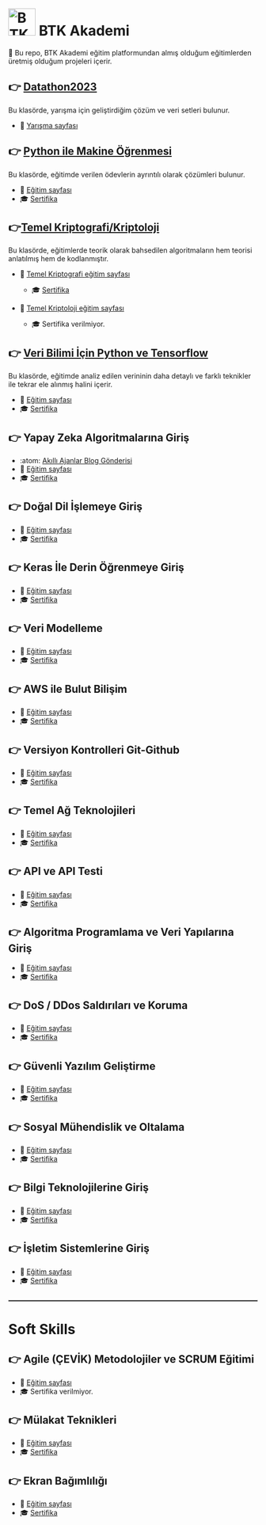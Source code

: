#  <img src="https://user-images.githubusercontent.com/88631980/236693041-badeab36-8da4-4c1b-8171-4de19da3455a.png" alt="BTK Akademi Logo" width="55"/> BTK Akademi 

:diamond_shape_with_a_dot_inside:	 Bu repo, BTK Akademi eğitim platformundan almış olduğum eğitimlerden üretmiş olduğum projeleri içerir.

## :point_right: [Datathon2023](https://github.com/enesmanan/BTK-Akademi/tree/main/Datathon2023)
Bu klasörde, yarışma için geliştirdiğim çözüm ve veri setleri bulunur.
+ :page_facing_up: [Yarışma sayfası](https://www.kaggle.com/competitions/datathon2023/overview)



## :point_right: [Python ile Makine Öğrenmesi](https://github.com/enesmanan/BTK-Akademi/tree/main/Python%20ile%20Makine%20%C3%96%C4%9Frenmesi)
Bu klasörde, eğitimde verilen ödevlerin ayrıntılı olarak çözümleri bulunur.
+ :page_facing_up: [Eğitim sayfası](https://www.btkakademi.gov.tr/portal/course/python-ile-makine-ogrenmesi-11800)
+ :mortar_board: [Sertifika](https://www.btkakademi.gov.tr/portal/certificate/validate?certificateId=Yx1hPYNZ4g)

## :point_right:[Temel Kriptografi/Kriptoloji](https://github.com/enesmanan/BTK-Akademi/tree/main/Temel%20Kriptografi-Kriptoloji)
Bu klasörde, eğitimlerde teorik olarak bahsedilen algoritmaların hem teorisi anlatılmış hem de kodlanmıştır.
+ :page_facing_up: [Temel Kriptografi eğitim sayfası](https://www.btkakademi.gov.tr/portal/course/temel-kriptografi-20653)
  - :mortar_board: [Sertifika](https://www.btkakademi.gov.tr/portal/certificate/validate?certificateId=yjahJ11pg0)
  
+ :page_facing_up: [Temel Kriptoloji eğitim sayfası](https://www.btkakademi.gov.tr/portal/course/temel-kriptoloji-10112)
  - :mortar_board: Sertifika verilmiyor.

## :point_right: [Veri Bilimi İçin Python ve Tensorflow](https://github.com/enesmanan/BTK-Akademi/tree/main/Veri%20Bilimi%20%C4%B0%C3%A7in%20Python%20ve%20Tensorflow)
Bu klasörde, eğitimde analiz edilen verininin daha detaylı ve farklı teknikler ile tekrar ele alınmış halini içerir.
+ :page_facing_up: [Eğitim sayfası](https://www.btkakademi.gov.tr/portal/course/veri-bilimi-icin-python-ve-tensorflow-11705)
+ :mortar_board: [Sertifika](https://www.btkakademi.gov.tr/portal/certificate/validate?certificateId=yjahJWNEex)

## :point_right: Yapay Zeka Algoritmalarına Giriş
+ :atom: [Akıllı Ajanlar Blog Gönderisi](https://medium.com/@enesmanan768/ak%C4%B1ll%C4%B1-ajanlar-intelligent-agents-f10d48470fd3)
+ :page_facing_up: [Eğitim sayfası](https://www.btkakademi.gov.tr/portal/course/yapay-zeka-ve-algoritmalarina-giris-17500)
+ :mortar_board: [Sertifika](https://www.btkakademi.gov.tr/portal/certificate/validate?certificateId=XV1hW2nYKX)

## :point_right: Doğal Dil İşlemeye Giriş

+ :page_facing_up: [Eğitim sayfası](https://www.btkakademi.gov.tr/portal/course/dogal-dil-islemeye-giris-11864)
+ :mortar_board: [Sertifika](https://www.btkakademi.gov.tr/portal/certificate/validate?certificateId=EoPfbLxyg6)

## :point_right: Keras İle Derin Öğrenmeye Giriş

+ :page_facing_up: [Eğitim sayfası](https://www.btkakademi.gov.tr/portal/course/keras-ile-derin-ogrenmeye-giris-10599)
+ :mortar_board: [Sertifika](https://www.btkakademi.gov.tr/portal/certificate/validate?certificateId=AJaSdZXxVo)

## :point_right: Veri Modelleme

+ :page_facing_up: [Eğitim sayfası](https://www.btkakademi.gov.tr/portal/course/veri-modelleme-16515)
+ :mortar_board: [Sertifika](https://www.btkakademi.gov.tr/portal/certificate/validate?certificateId=mKEhvK89p9)

## :point_right: AWS ile Bulut Bilişim

+ :page_facing_up: [Eğitim sayfası](https://www.btkakademi.gov.tr/portal/course/amazon-web-servisleri-aws-ile-bulut-bilisim-20027)
+ :mortar_board: [Sertifika](https://www.btkakademi.gov.tr/portal/certificate/validate?certificateId=Ko9fLXXoML)

## :point_right: Versiyon Kontrolleri Git-Github

+ :page_facing_up: [Eğitim sayfası](https://www.btkakademi.gov.tr/portal/course/versiyon-kontrolleri-git-ve-github-19439)
+ :mortar_board: [Sertifika](https://www.btkakademi.gov.tr/portal/certificate/validate?certificateId=oJpS711jx6)

## :point_right: Temel Ağ Teknolojileri

+ :page_facing_up: [Eğitim sayfası](https://www.btkakademi.gov.tr/portal/course/temel-ag-teknolojileri-14711)
+ :mortar_board: [Sertifika](https://www.btkakademi.gov.tr/portal/certificate/validate?certificateId=vpWc8dBgYK)

## :point_right: API ve API Testi

+ :page_facing_up: [Eğitim sayfası](https://www.btkakademi.gov.tr/portal/course/api-ve-api-testi-12025)
+ :mortar_board: [Sertifika](https://www.btkakademi.gov.tr/portal/certificate/validate?certificateId=OKMhqYz9ZX)

## :point_right: Algoritma Programlama ve Veri Yapılarına Giriş

+ :page_facing_up: [Eğitim sayfası](https://www.btkakademi.gov.tr/portal/course/algoritma-programlama-ve-veri-yapilarina-giris-12565)
+ :mortar_board: [Sertifika](https://www.btkakademi.gov.tr/portal/certificate/validate?certificateId=lK1h7byGAJ)

## :point_right: DoS / DDos Saldırıları ve Koruma

+ :page_facing_up: [Eğitim sayfası](https://www.btkakademi.gov.tr/portal/course/dos-ddos-saldirilari-ve-koruma-21254)
+ :mortar_board: [Sertifika](https://www.btkakademi.gov.tr/portal/certificate/validate?certificateId=vpWc8eeMBA)

## :point_right: Güvenli Yazılım Geliştirme

+ :page_facing_up: [Eğitim sayfası](https://www.btkakademi.gov.tr/portal/course/guvenli-yazilim-gelistirme-9201)
+ :mortar_board: [Sertifika](https://www.btkakademi.gov.tr/portal/certificate/validate?certificateId=vpWc8danwO)

## :point_right: Sosyal Mühendislik ve Oltalama

+ :page_facing_up: [Eğitim sayfası](https://www.btkakademi.gov.tr/portal/course/sosyal-muhendislik-ve-oltalama-21012)
+ :mortar_board: [Sertifika](https://www.btkakademi.gov.tr/portal/certificate/validate?certificateId=wmlFJoopvG)

## :point_right: Bilgi Teknolojilerine Giriş

+ :page_facing_up: [Eğitim sayfası](https://www.btkakademi.gov.tr/portal/course/bilgi-teknolojilerine-giris-9391)
+ :mortar_board: [Sertifika](https://www.btkakademi.gov.tr/portal/certificate/validate?certificateId=oJpSme2Xo)

## :point_right: İşletim Sistemlerine Giriş

+ :page_facing_up: [Eğitim sayfası](https://www.btkakademi.gov.tr/portal/course/isletim-sistemlerine-giris-17624)
+ :mortar_board: [Sertifika](https://www.btkakademi.gov.tr/portal/certificate/validate?certificateId=6mqFNWbYYB)

<hr style="border: 0.5px solid gray; margin: 25px 0;">

# Soft Skills

## :point_right: Agile (ÇEVİK) Metodolojiler ve SCRUM Eğitimi

+ :page_facing_up: [Eğitim sayfası](https://www.btkakademi.gov.tr/portal/course/agile-cevik-metodolojiler-ve-scrum-egitimi-1404)
+ :mortar_board: Sertifika verilmiyor.

## :point_right: Mülakat Teknikleri

+ :page_facing_up: [Eğitim sayfası](https://www.btkakademi.gov.tr/portal/course/mulakat-teknikleri-17519)
+ :mortar_board: [Sertifika](https://www.btkakademi.gov.tr/portal/certificate/validate?certificateId=D2xh1AVAP0)

## :point_right: Ekran Bağımlılığı

+ :page_facing_up: [Eğitim sayfası](https://www.btkakademi.gov.tr/portal/course/ekran-bagimliligi-18692)
+ :mortar_board: [Sertifika](https://www.btkakademi.gov.tr/portal/certificate/validate?certificateId=d6VtA2xkxw)

